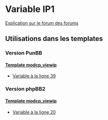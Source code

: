 # Variable IP1
[Explication sur le forum des forums](http://forum.forumactif.com/t294113-listing-des-variables#IP1)

## Utilisations dans les templates

### Version PunBB

#### [Template modcp_viewip](punbb/modcp_viewip.md)
* [Variable à la ligne 39](../punbb/modcp_viewip.tpl#L39)

### Version phpBB2

#### [Template modcp_viewip](subsilver/modcp_viewip.md)
* [Variable à la ligne 20](../subsilver/modcp_viewip.tpl#L20)